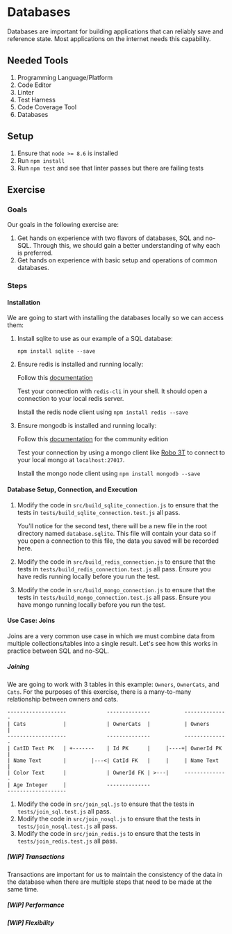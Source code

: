 # Databases

Databases are important for building applications that can reliably save and reference state. Most applications on the internet needs this capability.

## Needed Tools

1. Programming Language/Platform
2. Code Editor
3. Linter
4. Test Harness
5. Code Coverage Tool
6. Databases

## Setup

1. Ensure that `node >= 8.6` is installed
2. Run `npm install`
3. Run `npm test` and see that linter passes but there are failing tests

## Exercise

### Goals

Our goals in the following exercise are:

1. Get hands on experience with two flavors of databases, SQL and no-SQL. Through this, we should gain a better understanding of why each is preferred.
2. Get hands on experience with basic setup and operations of common databases.

### Steps

#### Installation

We are going to start with installing the databases locally so we can access them:

1. Install sqlite to use as our example of a SQL database:

    `npm install sqlite --save`

2. Ensure redis is installed and running locally:

    Follow this [documentation](https://redis.io/topics/quickstart)

    Test your connection with `redis-cli` in your shell. It should open a connection to your local redis server.

    Install the redis node client using `npm install redis --save`

3. Ensure mongodb is installed and running locally:

    Follow this [documentation](https://docs.mongodb.com/manual/installation/) for the community edition

    Test your connection by using a mongo client like [Robo 3T](https://robomongo.org/) to connect to your local mongo at `localhost:27017`.

    Install the mongo node client using `npm install mongodb --save`

#### Database Setup, Connection, and Execution

1. Modify the code in `src/build_sqlite_connection.js` to ensure that the tests in `tests/build_sqlite_connection.test.js` all pass.

    You'll notice for the second test, there will be a new file in the root directory named `database.sqlite`. This file will contain your data so if you open a connection to this file, the data you saved will be recorded here.

2. Modify the code in `src/build_redis_connection.js` to ensure that the tests in `tests/build_redis_connection.test.js` all pass. Ensure you have redis running locally before you run the test.

3. Modify the code in `src/build_mongo_connection.js` to ensure that the tests in `tests/build_mongo_connection.test.js` all pass. Ensure you have mongo running locally before you run the test.

#### Use Case: Joins

Joins are a very common use case in which we must combine data from multiple collections/tables into a single result. Let's see how this works in practice between SQL and no-SQL.

##### Joining

We are going to work with 3 tables in this example: `Owners`, `OwnerCats`, and `Cats`. For the purposes of this exercise, there is a many-to-many relationship between owners and cats.

```
-------------------             --------------           --------------
| Cats            |             | OwnerCats  |           | Owners     |
-------------------             --------------           --------------
| CatID Text PK   | +-------    | Id PK      |     |----+| OwnerId PK |
| Name Text       |        |---<| CatId FK   |     |     | Name Text  |
| Color Text      |             | OwnerId FK | >---|     --------------
| Age Integer     |             --------------
-------------------
```

1. Modify the code in `src/join_sql.js` to ensure that the tests in `tests/join_sql.test.js` all pass.
2. Modify the code in `src/join_nosql.js` to ensure that the tests in `tests/join_nosql.test.js` all pass.
3. Modify the code in `src/join_redis.js` to ensure that the tests in `tests/join_redis.test.js` all pass.

##### [WIP] Transactions

Transactions are important for us to maintain the consistency of the data in the database when there are multiple steps that need to be made at the same time.

##### [WIP] Performance

##### [WIP] Flexibility